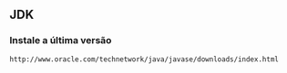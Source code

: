 JDK
---

### Instale a última versão
    http://www.oracle.com/technetwork/java/javase/downloads/index.html
